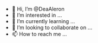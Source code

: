 - 👋 Hi, I’m @DeaAleron
- 👀 I’m interested in ...
- 🌱 I’m currently learning ...
- 💞️ I’m looking to collaborate on ...
- 📫 How to reach me ...

<!---
DeaAleron/DeaAleron is a ✨ special ✨ repository because its `README.md` (this file) appears on your GitHub profile.
You can click the Preview link to take a look at your changes.
--->
